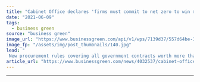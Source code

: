 ```yaml
---
title: "Cabinet Office declares 'firms must commit to net zero to win major government contracts'"
date: "2021-06-09"
tags: 
  - business green
source: "business green"
image_url: "https://www.businessgreen.com/api/v1/wps/7139d37/557d64be-3f67-4b51-8cc2-092545fc553b/3/whitehall-downing-street-185x114.jpg"
image_fp: "/assets/img/post_thumbnails/140.jpg"
lead: "
 New procurement rules covering all government contracts worth more than £5m hailed as a huge boost to UK's decarbonisation efforts ..."
article_url: "https://www.businessgreen.com/news/4032537/cabinet-office-declares-firms-commit-net-zero-win-major-government-contracts"
---
```


---
